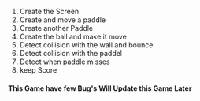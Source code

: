 1. Create the Screen 
2. Create and move a paddle 
3. Create another Paddle 
4. Create the ball and make it move
5. Detect collision with the wall and bounce 
6. Detect collision with the paddel 
7. Detect when paddle misses 
8. keep Score 

#### This Game have few Bug's Will Update this Game Later